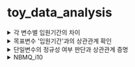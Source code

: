 # toy_data_analysis

<details>
<summary>각 변수별 입원기간의 차이</summary>

### DDA 분석
| 변수    | 변수 설명   | 데이터 분류 | 분석가 의견     |
|------|------|-----|-------|
| 입원기간       | 입원 기간              | 날짜형 |                                     |
| 신장          | 환자의 신장             | 연속형 | 소수점으로 표현 가능한 수치형 데이터   |
| 체중          | 환자의 체중             | 연속형 | 소수점으로 표현 가능한 수치형 데이터   |
| 고혈압여부     | 환자의 고혈압여부       | 범주형 | 해당 존재 여부만을 나타내는 데이터     |
| 당뇨여부       | 환자의 당뇨여부         | 범주형 | 해당 존재 여부만을 나타내는 데이터    |
| 성별          | 환자의 성별             | 범주형 | 해당 존재 여부만을 나타내는 데이터    |
| 연령          | 환자의 나이             | 연속형 | 소수점으로 표현 가능한 수치형 데이터  |
| 척추전방위증   | 환자의 척추전방위증 여부 | 범주형 | 해당 존재 여부만을 나타내는 데이터    |
| 디스크위치     | 환자의 디스크 위치      | 범주형 | 분류를 목적으로 하는 데이터          |
| PI            | PI                    | 연속형 | 소수점으로 표현 가능한 수치형 데이터  |
| PT            | PT 디스크 높이         | 연속형 | 소수점으로 표현 가능한 수치형 데이터  |
| Vaccum disc   | Vaccum disc           | 범주형 | 소수점으로 표현 가능한 수치형 데이터  |
| BMI           | 환자의 BMI             | 연속형 | 소수점으로 표현 가능한 수치형 데이터  |

변수 선택의 이유 : 해당 변수들은 척수 시술 및 수술후에 환자들의 몸 상태 회복에 관련이 있다고 생각되어 지는 것으로 선택하였음.

</details>

<details>
<summary>목표변수 '입원기간'과의 상관관계 확인</summary>

### EDA 분석
| 변수 | 상관관계 분석 |
|------|------|
| 신장          | 신장에 따른 연간관계를 찾아 보기 힘들다.                 |
| 체중          | 체중에 따른 연간관계를 찾아 보기 힘들다.                 |
| 고혈압여부     | 고혈압이 있을수록 입원 기간이 길어지는 것으로 보여진다.   |
| 당뇨여부       | 당뇨여부에 따른 연간관계를 찾아 보기 힘들다.             |
| 성별          | 여성이 남성에 비해 입원 기간이 높은 것으로 보인다.        |
| 연령          | 고연령으로 갈수로 입원기간이 길어지는 것으로 보여진다.     |
| 척추전방위증   | 척추전방위증에 따른 입원기간의 연관성을 찾아 보기 힘들다.  |
| 디스크위치     | 디스크 위치에 따른 입원기간의 연관성이 높은 것으로 보인다. |
| PI            | PI에 따른 연간관계를 찾아 보기 힘들다.                   |
| PT            | PT에  따른 연간관계를 찾아 보기 힘들다.                  |
| Vaccum disc   | 여부에 따른 입원기간의 연관성이 높은 것으로 보인다.       |
| BMI           | BMI에 따른 입원기간의 연관성을 찾아 보기 힘들다.          |
<summary>분석스토리</summary>
분석내용(봉원희) : 척추시술 및 수술을 받은 환자의 입원기간은 대표적으로 성별, 신장, 체중, 연령이 많은 영향이 끼치는 것으로 확인 되었습니다.
분석내용(정지운) : 환자의 상태에 따라서 입원기간이 달라지는지 분석 결과 여성 고령층이 고혈압, Vaccum disc, 디스크가 있을 경우 입원 기간이 가장 긴것으로 보인다.
</details>

<details>
<summary>단일변수의 정규성 여부 판단과 상관관계 증명</summary>

### CDA 분석
correlation coefficient(상관관계) : -1 ~ 1 사이 (0에 가까우면 관계없음, -1에 가까우면 반비례, 1에 가까우면 비례(기준:p-value 0.05) 대립가설 참)
| 변수 | 상관관계 이유 |
|------|------|
| 신장          | 신장에 따른 입원기간의 상관관계가 있다.(pvalue=0.04748161479152065)        |
| 체중          | 체중에 따른 입원기간의 상관관계가 있다.(pvalue=0.01987223464009912)        |
| 고혈압여부     | 고혈압여부에 따른 입원기간의 상관관계가 있다.(pvalue=0.07613024933800935)   |
| 당뇨여부       | 당뇨여부에 따른 입원기간의 상관관계가 없다.(pvalue=0.34861241786231345)    |
| 성별          | 성별은 입원기간에 상관관계가 있다. (pvalue=0.02094153582671839)            |
| 연령          | 연령에 따른 입원기간의 상관관계가 있다. (pvalue=0.029203834197053385)      |
| 척추전방위증   | 척추전방위증에 따른 입원기간의 상관관계가 없다.(pvalue=0.34557643733933774) |
| 디스크위치     | 디스크위치에 따른 입원기간은 상관관계가 없다.(pvalue=0.835230775207565)     |
| PI            | PI에 따른 입원기간의 상관관계가 없다.(pvalue=0.6809981071755282)          |
| PT            | PT에 따른 입원기간의 상관관계가 없다.(pvalue=0.6188437581048726)          |
| Vaccum disc   | Vaccum disc 와 입원기간은 상관관계가 없다.(pvalue=0.2552260504137014)     |
| BMI           | BMI에 따른 입원기간의 상관관계가 없다.(pvalue=0.15751063851862063)         |
</details>

<details>
<summary>NBMQ_i10</summary>

### DDA 분석
| 변수 | 변수 설명 | 데이터 분류 | 분석가 의견     |
|------|------|------|------|
| SICK_SYM1          | 질병 증상                 | 범주형 | 분류를 목적으로 하는 데이터           |
| OPRTN_YN           | 수술 여부                 | 범주형 | 해당 존재 여부만을 나타내는 데이터     |
| BTH_YYYY           | 생년월일                  | 연속형 | 소수점으로 표현 가능한 수치형 데이터   |
| VSHSP_DD_CNT       | 전문의 방문 횟수           | 연속형 | 소수점으로 표현 가능한 수치형 데이터   |
| EDC_SBA            | 전자 데이터 캡처 소상공인청 | 범주형 | 분류를 목적으로 하는 데이터           |
| MDCARE_DD_CNT      | 메디케어 공제 횟수         | 연속형 | 소수점으로 표현 가능한 수치형 데이터   |
| EDC_INSUR_BRDN_AMT | EDC 보험 부담 금액         | 연속형 | 소수점으로 표현 가능한 수치형 데이터   |
    
<summary>목표변수 'EDC_INSUR_BRDN_AMT'과의 상관관계 확인</summary>

### EDA 분석
| 변수 | 상관관계 분석 |
|------|------|
| SICK_SYM1          | 질병 증상에 따른 연간관계를 찾아 보기 힘들다. (pvalue=0.0)                              |
| OPRTN_YN           | 수술 여부에 따라 보험 부담 금액의 변화가 보인다. (pvalue=1.1662903985210721e-39)        |
| BTH_YYYY           | 생년월일에 따른 연간관계를 찾아 보기 힘들다. (pvalue=0.0)                               |
| VSHSP_DD_CNT       | 전문의 방문 횟수에 따른 연간관계를 찾아 보기 힘들다. (pvalue=0.0)                        |
| EDC_SBA            | 전자 데이터 캡처 소상공인청에 따른 연간관계를 찾아 보기 힘들다. (pvalue=0.0)              |
| MDCARE_DD_CNT      | 메디케어 공제 횟수에 따라 보험 부담 금액의 변화가 보인다. (pvalue=1.7574341125238046e-62) |
<summary>분석스토리</summary>
분석내용(봉원희) : 
분석내용(정지운) : 
    
<summary>EDC 보험 부담 금액의 정규성 여부 판단과 상관관계 증명</summary>

### CDA 분석
correlation coefficient(상관관계) : -1 ~ 1 사이 (0에 가까우면 관계없음, -1에 가까우면 반비례, 1에 가까우면 비례(기준:p-value 0.05) 대립가설 참)
| 변수 | 상관관계 이유 |
|------|------|
| SICK_SYM1          | 질병 증상에 따른 보험 부담 금액은 관계가 없다. (pvalue=0.0)                            |
| OPRTN_YN           | 수술 여부에 따른 보험 부담 금액은 관계가 있다. (pvalue=1.1662903985210721e-39)         |
| BTH_YYYY           | 생년월일에 따른 보험 부담 금액은 관계가 없다. (pvalue=0.0)                             |
| VSHSP_DD_CNT       | 전문의 방문 횟수에 따른 보험 부담 금액은 관계가 없다. (pvalue=0.0)                      |
| EDC_SBA            | 전자 데이터 캡처 소상공인청에 따른 보험 부담 금액은 관계가 없다. (pvalue=0.0)            |
| MDCARE_DD_CNT      | 메디케어 공제 횟수에 따른 보험 부담 금액은 관계가 있다. (pvalue=1.7574341125238046e-62) |

</details>